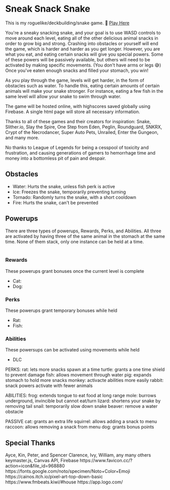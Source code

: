 <h1>Sneak Snack Snake</h1>
<p>
This is my roguelike/deckbuilding/snake game. 🐍
<a href="https://cb299792458.github.io/snacke/">Play Here</a>

You're a sneaky snacking snake, and your goal is to use WASD controls to move around each level, eating all of the other delicious animal snacks in order to grow big and strong. Crashing into obstacles or yourself will end the game, which is harder and harder as you get longer. However, you are what you eat, and eating certain snacks will give you special powers. Some of these powers will be passively available, but others will need to be activated by making specific movements. (You don't have arms or legs 😅) Once you've eaten enough snacks and filled your stomach, you win!

As you play through the game, levels will get harder, in the form of obstacles such as water. To handle this, eating certain amounts of certain animals will make your snake stronger. For instance, eating a few fish in the same level will allow your snake to swim through water. 

The game will be hosted online, with highscores saved globally using Firebase. A single html page will store all necessary information.

Thanks to all of these games and their creators for inspiration: Snake, Slither.io, Slay the Spire, One Step from Eden, Peglin, Roundguard, SNKRX, Crypt of the Necrodancer, Super Auto Pets, Unrailed, Enter the Gungeon, and many more.

No thanks to League of Legends for being a cesspool of toxicity and frustration, and causing generations of gamers to hemorrhage time and money into a bottomless pit of pain and despair.
</p>

<h2>Obstacles</h2>
<ul>
    <li> Water: Hurts the snake, unless fish perk is active </li>
    <li> Ice: Freezes the snake, temporarily preventing turning </li>
    <li> Tornado: Randomly turns the snake, with a short cooldown </li>
    <li> Fire: Hurts the snake, can't be prevented </li>
</ul>

<h2>Powerups</h2>
There are three types of powerups, Rewards, Perks, and Abilities. All three are activated by having three of the same animal in the stomach at the same time. None of them stack, only one instance can be held at a time. <br><br>

<h3>Rewards</h3>
These powerups grant bonuses once the current level is complete
<ul>
    <li>Cat:
    <li>Dog: 
</ul>

<h3>Perks</h3>
These powerups grant temporary bonuses while held
<ul>
    <li>Rat:
    <li>Fish:
</ul>

<h3>Abilities</h3>
These powersups can be activated using movements while held
<ul>
    <li>DLC
</ul>




PERKS:
rat: lets more snacks spawn at a time
turtle: grants a one time shield to prevent damage
fish: allows movement through water
pig: expands stomach to hold more snacks
monkey: activacte abilities more easily
rabbit: snack powers activate with fewer animals

ABILITIES:
frog: extends tongue to eat food at long range
mole: burrows underground, invincible but cannot eat/turn
lizard: shortens your snake by removing tail
snail: temporarily slow down snake
beaver: remove a water obstacle

PASSIVE
cat: grants an extra life
squirrel: allows adding a snack to menu
raccoon: allows removing a snack from menu
dog: grants bonus points

<h2>Special Thanks</h2>
Ayce, Kin, Peter, and Spencer
Clarence, Ivy, William, any many others
keymaster.js, Canvas API, Firebase
https://www.favicon.cc/?action=icon&file_id=968880
https://fonts.google.com/noto/specimen/Noto+Color+Emoji
https://cainos.itch.io/pixel-art-top-down-basic
https://www.fmbeats.kiwi/#house
https://app.logo.com/
